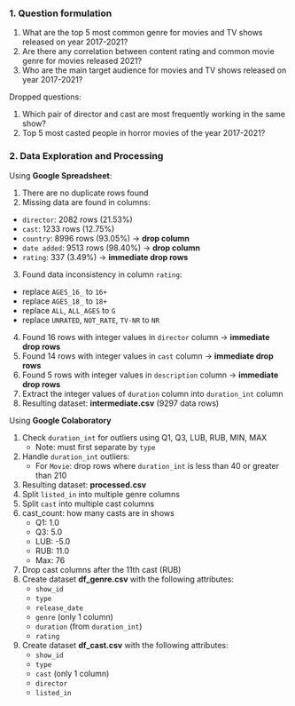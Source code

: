 ### 1. Question formulation
1. What are the top 5 most common genre for movies and TV shows released on year 2017-2021?
2. Are there any correlation between content rating and common movie genre for movies released 2021?
3. Who are the main target audience for movies and TV shows released on year 2017-2021?

Dropped questions:
1. Which pair of director and cast are most frequently working in the same show?
2. Top 5 most casted people in horror movies of the year 2017-2021?

### 2. Data Exploration and Processing
Using **Google Spreadsheet**:
1. There are no duplicate rows found
2. Missing data are found in columns:
  - `director`: 2082 rows (21.53%)
  - `cast`: 1233 rows (12.75%)
  - `country`: 8996 rows (93.05%) -> **drop column**
  - `date added`: 9513 rows (98.40%) -> **drop column**
  - `rating`: 337 (3.49%) -> **immediate drop rows**
3. Found data inconsistency in column `rating`:
  - replace `AGES_16_` to `16+`
  - replace `AGES_18_` to `18+`
  - replace `ALL`, `ALL_AGES` to `G`
  - replace `UNRATED`, `NOT_RATE`, `TV-NR` to `NR`
4. Found 16 rows with integer values in `director` column -> **immediate drop rows**
5. Found 14 rows with integer values in `cast` column -> **immediate drop rows**
6. Found 5 rows with integer values in `description` column -> **immediate drop rows**
7. Extract the integer values of `duration` column into `duration_int` column
8. Resulting dataset: **intermediate.csv** (9297 data rows)

Using **Google Colaboratory**
1. Check `duration_int` for outliers using Q1, Q3, LUB, RUB, MIN, MAX
   - Note: must first separate by `type`
2. Handle `duration_int` outliers:
   - For `Movie`: drop rows where `duration_int` is less than 40 or greater than 210
3. Resulting dataset: **processed.csv**
4. Split `listed_in` into multiple genre columns
5. Split `cast` into multiple cast columns
6. cast_count: how many casts are in shows
   - Q1: 1.0
   - Q3: 5.0
   - LUB: -5.0
   - RUB: 11.0
   - Max: 76
7. Drop cast columns after the 11th cast (RUB)
8. Create dataset **df_genre.csv** with the following attributes:
   - `show_id`
   - `type`
   - `release_date`
   - `genre` (only 1 column)
   - `duration` (from `duration_int`)
   - `rating`
9. Create dataset **df_cast.csv** with the following attributes:
   - `show_id`
   - `type`
   - `cast` (only 1 column)
   - `director`
   - `listed_in`
